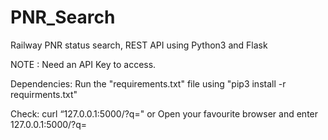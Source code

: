 # PNR_Search

Railway PNR status search, REST API using Python3 and Flask

NOTE : Need an API Key to access.

Dependencies: Run the "requirements.txt" file using "pip3 install -r requirments.txt"

Check: curl “127.0.0.1:5000/?q=<pnrnum>" or Open your favourite browser and enter 127.0.0.1:5000/?q=<pnrnum>
